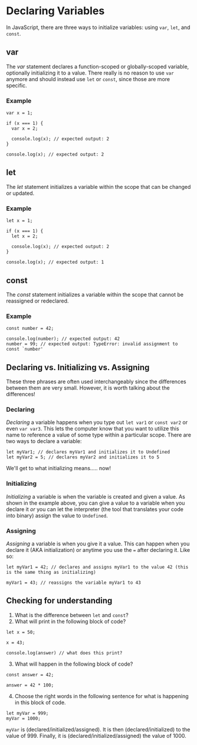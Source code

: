 # Declaring Variables

In JavaScript, there are three ways to initialize variables: using `var`, `let`, and `const`.

## var

The *var* statement declares a function-scoped or globally-scoped variable, optionally initializing it to a value. There really is no reason to use `var` anymore and should instead use `let` or `const`, since those are more specific.

### Example
```
var x = 1;

if (x === 1) {
  var x = 2;

  console.log(x); // expected output: 2
}

console.log(x); // expected output: 2
```

## let
The *let* statement initializes a variable within the scope that can be changed or updated.

### Example
```
let x = 1;

if (x === 1) {
  let x = 2;

  console.log(x); // expected output: 2
}

console.log(x); // expected output: 1
```

## const
The *const* statement initializes a variable within the scope that cannot be reassigned or redeclared.

### Example
```
const number = 42;

console.log(number); // expected output: 42
number = 99; // expected output: TypeError: invalid assignment to const `number'
```

## Declaring vs. Initializing vs. Assigning
These three phrases are often used interchangeably since the differences between them are very small. However, it is worth talking about the differences!

### Declaring
*Declaring* a variable happens when you type out `let var1` or `const var2` or even `var var3`. This lets the computer know that you want to utilize this name to reference a value of some type within a particular scope. There are two ways to declare a variable:

```
let myVar1; // declares myVar1 and initializes it to Undefined
let myVar2 = 5; // declares myVar2 and initializes it to 5
```

We'll get to what initializing means..... now!

### Initializing
*Initializing* a variable is when the variable is created and given a value. As shown in the example above, you can give a value to a variable when you declare it _or_ you can let the interpreter (the tool that translates your code into binary) assign the value to `Undefined`.

### Assigning
*Assigning* a variable is when you give it a value. This can happen when you declare it (AKA initialization) or anytime you use the `=` after declaring it. Like so:
```
let myVar1 = 42; // declares and assigns myVar1 to the value 42 (this is the same thing as initializing)

myVar1 = 43; // reassigns the variable myVar1 to 43
```

## Checking for understanding

1. What is the difference between `let` and `const`?
2. What will print in the following block of code?
```
let x = 50;

x = 43;

console.log(answer) // what does this print?
```
3. What will happen in the following block of code?
```
const answer = 42;

answer = 42 * 100;
```
4. Choose the right words in the following sentence for what is happening in this block of code.
```
let myVar = 999;
myVar = 1000;
```
`myVar` is (declared/initialized/assigned). It is then (declared/initialized) to the value of 999. Finally, it is (declared/initialized/assigned) the value of 1000.
